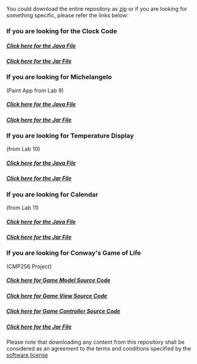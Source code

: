 You could download the entire repository as [zip](https://github.com/asifrasheed6/CMP-256-Codes/archive/master.zip) or if you are looking for something specific, please refer the links below:


<H3>If you are looking for the Clock Code</H3>
<H5><a href='lab6c.java' download>Click here for the Java File</a></H5>
<H5><a href='Clock.jar'>Click here for the Jar File</a></H5>


<H3>If you are looking for Michelangelo</H3> (Paint App from Lab 9)
<H5><a href='Lab9.java' download>Click here for the Java File</a></H5>
<H5><a href='Lab9.jar'>Click here for the Jar File</a></H5>


<H3>If you are looking for Temperature Display</H3> (from Lab 10)
<H5><a href='TempDisplay.zip' download>Click here for the Java File</a></H5>
<H5><a href='TempDisplay.jar'>Click here for the Jar File</a></H5>

<H3>If you are looking for Calendar</H3> (from Lab 11)
<H5><a href='Calendar.zip' download>Click here for the Java File</a></H5>
<H5><a href='Calendar.jar'>Click here for the Jar File</a></H5>

<H3>If you are looking for Conway's Game of Life</H3> (CMP256 Project)
<H5><a href='GameData.java' download>Click here for Game Model Source Code</a></H5>
<H5><a href='GameView.java' download>Click here for Game View Source Code</a></H5>
<H5><a href='GameController.java' download>Click here for Game Controller Source Code</a></H5>
<H5><a href='Game of Life.jar' download>Click here for the Jar File</a></H5>


Please note that downloading any content from this repository shall be considered as an agreement to the terms and conditions specified by the <a href='LICENSE' download>software license</a>

